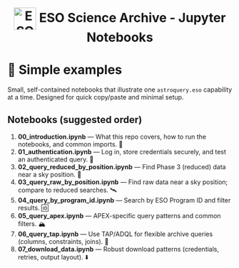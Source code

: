 <h1 style="text-align: center;">
  <img src="http://archive.eso.org/i/esologo.png" alt="ESO Logo" width="50" style="vertical-align: middle;">
  ESO Science Archive - Jupyter Notebooks
</h1>

# 🌱 Simple examples

Small, self-contained notebooks that illustrate one `astroquery.eso` capability at a time.
Designed for quick copy/paste and minimal setup.

## Notebooks (suggested order)
1. **00_introduction.ipynb** — What this repo covers, how to run the notebooks, and common imports. 🌱
2. **01_authentication.ipynb** — Log in, store credentials securely, and test an authenticated query. 🔐
3. **02_query_reduced_by_position.ipynb** — Find Phase 3 (reduced) data near a sky position. 📍
4. **03_query_raw_by_position.ipynb** — Find raw data near a sky position; compare to reduced searches. 🛰️
5. **04_query_by_program_id.ipynb** — Search by ESO Program ID and filter results. 🆔
6. **05_query_apex.ipynb** — APEX-specific query patterns and common filters. 🏔️
7. **06_query_tap.ipynb** — Use TAP/ADQL for flexible archive queries (columns, constraints, joins). 🧮
8. **07_download_data.ipynb** — Robust download patterns (credentials, retries, output layout). ⬇️